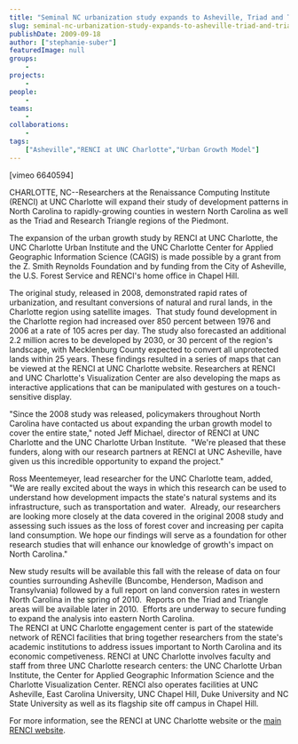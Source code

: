 ```yaml
---
title: "Seminal NC urbanization study expands to Asheville, Triad and Triangle"
slug: seminal-nc-urbanization-study-expands-to-asheville-triad-and-triangle
publishDate: 2009-09-18
author: ["stephanie-suber"]
featuredImage: null
groups:
    - 
projects:
    - 
people:
    - 
teams: 
    - 
collaborations:
    - 
tags:
    ["Asheville","RENCI at UNC Charlotte","Urban Growth Model"]
---
```

<p>[vimeo 6640594]</p>

<p>CHARLOTTE, NC--Researchers at the Renaissance Computing Institute (RENCI) at UNC Charlotte will expand their study of development patterns in North Carolina to rapidly-growing counties in western North Carolina as well as the Triad and Research Triangle regions of the Piedmont.</p>

<p>The expansion of the urban growth study by RENCI at UNC Charlotte, the UNC Charlotte Urban Institute and the UNC Charlotte Center for Applied Geographic Information Science (CAGIS) is made possible by a grant from the Z. Smith Reynolds Foundation and by funding from the City of Asheville, the U.S. Forest Service and RENCI's home office in Chapel Hill.</p>

<p>The original study, released in 2008, demonstrated rapid rates of urbanization, and resultant conversions of natural and rural lands, in the Charlotte region using satellite images.  That study found development in the Charlotte region had increased over 850 percent between 1976 and 2006 at a rate of 105 acres per day. The study also forecasted an additional 2.2 million acres to be developed by 2030, or 30 percent of the region's landscape, with Mecklenburg County expected to convert all unprotected lands within 25 years. These findings resulted in a series of maps that can be viewed at the RENCI at UNC Charlotte website. Researchers at RENCI and UNC Charlotte's Visualization Center are also developing the maps as interactive applications that can be manipulated with gestures on a touch-sensitive display.</p>

<p>"Since the 2008 study was released, policymakers throughout North Carolina have contacted us about expanding the urban growth model to cover the entire state," noted Jeff Michael, director of RENCI at UNC Charlotte and the UNC Charlotte Urban Institute.  "We're pleased that these funders, along with our research partners at RENCI at UNC Asheville, have given us this incredible opportunity to expand the project."</p>

<p>Ross Meentemeyer, lead researcher for the UNC Charlotte team, added, "We are really excited about the ways in which this research can be used to understand how development impacts the state's natural systems and its infrastructure, such as transportation and water.  Already, our researchers are looking more closely at the data covered in the original 2008 study and assessing such issues as the loss of forest cover and increasing per capita land consumption. We hope our findings will serve as a foundation for other research studies that will enhance our knowledge of growth's impact on North Carolina."</p>

<p>New study results will be available this fall with the release of data on four counties surrounding Asheville (Buncombe, Henderson, Madison and Transylvania) followed by a full report on land conversion rates in western North Carolina in the spring of 2010.  Reports on the Triad and Triangle areas will be available later in 2010.  Efforts are underway to secure funding to expand the analysis into eastern North Carolina.<br />
 The RENCI at UNC Charlotte engagement center is part of the statewide network of RENCI facilities that bring together researchers from the state's academic institutions to address issues important to North Carolina and its economic competiveness. RENCI at UNC Charlotte involves faculty and staff from three UNC Charlotte research centers: the UNC Charlotte Urban Institute, the Center for Applied Geographic Information Science and the Charlotte Visualization Center. RENCI also operates facilities at UNC Asheville, East Carolina University, UNC Chapel Hill, Duke University and NC State University as well as its flagship site off campus in Chapel Hill.</p>

<p>For more information, see the RENCI at UNC Charlotte website or the <a href="https://www.renci.org">main RENCI website</a>.</p>
